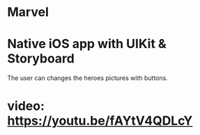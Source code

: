 # Marvel
# Native iOS app with UIKit & Storyboard 
The user can changes the heroes pictures  with buttons.
# video: https://youtu.be/fAYtV4QDLcY
